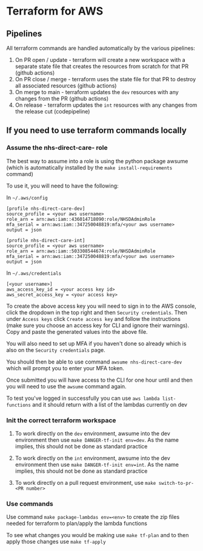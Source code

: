 # Terraform for AWS

## Pipelines

All terraform commands are handled automatically by the various pipelines:

1. On PR open / update - terraform will create a new workspace with a separate state file that creates the resources from scratch for that PR (github actions)
2. On PR close / merge - terraform uses the state file for that PR to destroy all associated resources (github actions)
3. On merge to main - terraform updates the `dev` resources with any changes from the PR (github actions)
4. On release - terraform updates the `int` resources with any changes from the release cut (codepipeline)

## If you need to use terraform commands locally

### Assume the nhs-direct-care-<env> role

The best way to assume into a role is using the python package awsume (which is automatically installed by the `make install-requirements` command)

To use it, you will need to have the following:

In `~/.aws/config`

```
[profile nhs-direct-care-dev]
source_profile = <your aws username>
role_arn = arn:aws:iam::436014718090:role/NHSDAdminRole
mfa_serial = arn:aws:iam::347250048819:mfa/<your aws username>
output = json

[profile nhs-direct-care-int]
source_profile = <your aws username>
role_arn = arn:aws:iam::503308544674:role/NHSDAdminRole
mfa_serial = arn:aws:iam::347250048819:mfa/<your aws username>
output = json
```

In `~/.aws/credentials`
```
[<your username>]
aws_access_key_id = <your access key id>
aws_secret_access_key = <your access key>
```

To create the above access key you will need to sign in to the AWS console, click the dropdown in the top right and then `Security credentials`. Then under `Access keys` click `Create access key` and follow the instructions (make sure you choose an access key for CLI and ignore their warnings). Copy and paste the generated values into the above file.

You will also need to set up MFA if you haven't done so already which is also on the `Security credentials` page.

You should then be able to use command `awsume nhs-direct-care-dev` which will prompt you to enter your MFA token.

Once submitted you will have access to the CLI for one hour until and then you will need to use the `awsume` command again.

To test you've logged in successfully you can use `aws lambda list-functions` and it should return with a list of the lambdas currently on dev


### Init the correct terraform workspace

1. To work directly on the `dev` environment, awsume into the dev environment then use `make DANGER-tf-init env=dev`. As the name implies, this should not be done as standard practice

2. To work directly on the `int` environment, awsume into the dev environment then use `make DANGER-tf-init env=int`. As the name implies, this should not be done as standard practice

3. To work directly on a pull request environment, use `make switch-to-pr-<PR number>`


### Use commands

Use command `make package-lambdas env=<env>` to create the zip files needed for terraform to plan/apply the lambda functions

To see what changes you would be making use `make tf-plan` and to then apply those changes use `make tf-apply`
